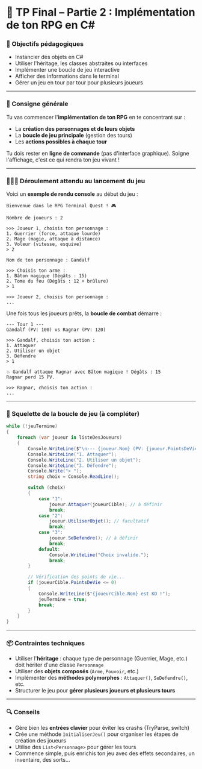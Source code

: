 # 🧪 TP Final – Partie 2 : Implémentation de ton RPG en C#

### 🎯 Objectifs pédagogiques

- Instancier des objets en C#
- Utiliser l'héritage, les classes abstraites ou interfaces
- Implémenter une boucle de jeu interactive
- Afficher des informations dans le terminal
- Gérer un jeu en tour par tour pour plusieurs joueurs

---

### 📝 Consigne générale

Tu vas commencer l'**implémentation de ton RPG** en te concentrant sur :

- La **création des personnages et de leurs objets**
- La **boucle de jeu principale** (gestion des tours)
- Les **actions possibles à chaque tour**

Tu dois rester en **ligne de commande** (pas d'interface graphique). Soigne l'affichage, c'est ce qui rendra ton jeu vivant !

---

### 🧑‍🤝‍🧑 Déroulement attendu au lancement du jeu

Voici un **exemple de rendu console** au début du jeu :

```
Bienvenue dans le RPG Terminal Quest ! 🎮

Nombre de joueurs : 2

>>> Joueur 1, choisis ton personnage :
1. Guerrier (force, attaque lourde)
2. Mage (magie, attaque à distance)
3. Voleur (vitesse, esquive)
> 2

Nom de ton personnage : Gandalf

>>> Choisis ton arme :
1. Bâton magique (Dégâts : 15)
2. Tome du feu (Dégâts : 12 + brûlure)
> 1

>>> Joueur 2, choisis ton personnage :
...
```

Une fois tous les joueurs prêts, la **boucle de combat** démarre :

```
--- Tour 1 ---
Gandalf (PV: 100) vs Ragnar (PV: 120)

>>> Gandalf, choisis ton action :
1. Attaquer
2. Utiliser un objet
3. Défendre
> 1

💥 Gandalf attaque Ragnar avec Bâton magique ! Dégâts : 15
Ragnar perd 15 PV.

>>> Ragnar, choisis ton action :
...
```

---

### 🔁 Squelette de la boucle de jeu (à compléter)

```csharp
while (!jeuTermine)
{
    foreach (var joueur in listeDesJoueurs)
    {
        Console.WriteLine($"\n--- {joueur.Nom} (PV: {joueur.PointsDeVie}) ---");
        Console.WriteLine("1. Attaquer");
        Console.WriteLine("2. Utiliser un objet");
        Console.WriteLine("3. Défendre");
        Console.Write("> ");
        string choix = Console.ReadLine();

        switch (choix)
        {
            case "1":
                joueur.Attaquer(joueurCible); // à définir
                break;
            case "2":
                joueur.UtiliserObjet(); // facultatif
                break;
            case "3":
                joueur.SeDefendre(); // à définir
                break;
            default:
                Console.WriteLine("Choix invalide.");
                break;
        }

        // Vérification des points de vie...
        if (joueurCible.PointsDeVie <= 0)
        {
            Console.WriteLine($"{joueurCible.Nom} est KO !");
            jeuTermine = true;
            break;
        }
    }
}
```

---

### 📦 Contraintes techniques

- Utiliser l'**héritage** : chaque type de personnage (Guerrier, Mage, etc.) doit hériter d'une classe `Personnage`
- Utiliser des **objets composés** (`Arme`, `Pouvoir`, etc.)
- Implémenter des **méthodes polymorphes** : `Attaquer()`, `SeDefendre()`, etc.
- Structurer le jeu pour **gérer plusieurs joueurs et plusieurs tours**

---

### 🔍 Conseils

- Gère bien les **entrées clavier** pour éviter les crashs (TryParse, switch)
- Crée une méthode `InitialiserJeu()` pour organiser les étapes de création des joueurs
- Utilise des `List<Personnage>` pour gérer les tours
- Commence simple, puis enrichis ton jeu avec des effets secondaires, un inventaire, des sorts...
